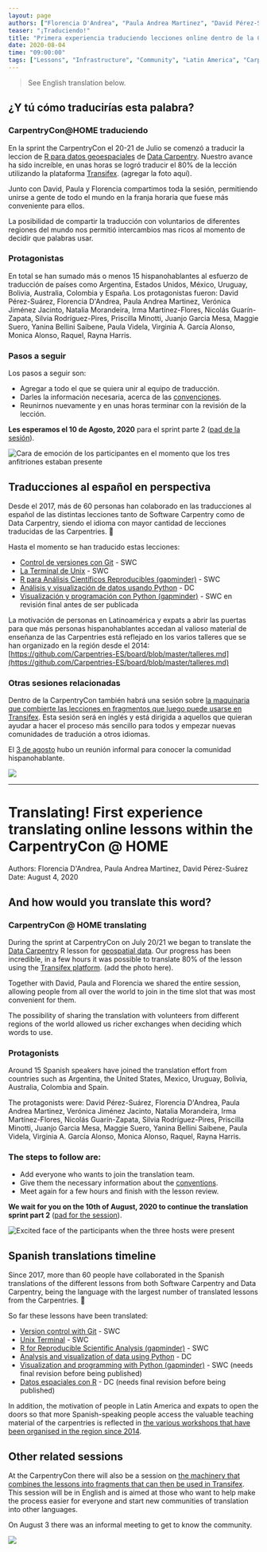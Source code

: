 ```yaml
---
layout: page
authors: ["Florencia D'Andrea", "Paula Andrea Martinez", "David Pérez-Suárez"]
teaser: "¡Traduciendo!"
title: "Primera experiencia traduciendo lecciones online dentro de la CarpentryCon@HOME"
date: 2020-08-04
time: "09:00:00"
tags: ["Lessons", "Infrastructure", "Community", "Latin America", "CarpentryCon", "Internationalisation"]
---
```


> See English translation below.

## ¿Y tú cómo traducirías esta palabra?

### CarpentryCon@HOME traduciendo

En la sprint the CarpentryCon el 20-21 de Julio se comenzó a traducir la leccion de [R para datos geoespaciales](https://datacarpentry.org/r-intro-geospatial/) de [Data Carpentry](https://datacarpentry.org/). Nuestro avance ha sido increíble, en unas horas se logró traducir el 80% de la lección utilizando la plataforma [Transifex](https://www.transifex.com/carpentries-i18n/r-intro-geospatial/translate/#es).
(agregar la foto aquí).

Junto con David, Paula y Florencia compartimos toda la sesión, permitiendo unirse a gente de todo el mundo en la franja horaria que fuese más conveniente para ellos.

La posibilidad de compartir la traducción con voluntarios de diferentes regiones del mundo nos permitió intercambios mas ricos al momento de decidir que palabras usar.

### Protagonistas

En total se han sumado más o menos 15 hispanohablantes al esfuerzo de traducción de países como Argentina, Estados Unidos, México, Uruguay, Bolivia, Australia, Colombia y España.
Los protagonistas fueron:
David Pérez-Suárez, Florencia D'Andrea, Paula Andrea Martinez, Verónica Jiménez Jacinto, Natalia Morandeira,  Irma Martínez-Flores, Nicolás Guarín-Zapata, Silvia Rodríguez-Pires, Priscilla Minotti, Juanjo Garcia Mesa, Maggie Suero, Yanina Bellini Saibene, Paula Videla, Virginia A. García Alonso, Monica Alonso, Raquel, Rayna Harris.

### Pasos a seguir

Los pasos a seguir son:
- Agregar a todo el que se quiera unir al equipo de traducción.
- Darles la información necesaria, acerca de las [convenciones](https://github.com/Carpentries-ES/board/blob/master/Convenciones_Traduccion.md).
- Reunirnos nuevamente y en unas horas terminar con la revisión de la lección.

**Les esperamos el 10 de Agosto, 2020** para el sprint parte 2 ([pad de la sesión](https://pad.carpentries.org/cchome-sprint-traduciendo)).

![Cara de emoción de los participantes en el momento que los tres anfitriones estaban presente](https://i.imgur.com/kpsyuSV.jpg)


## Traducciones al español en perspectiva

Desde el 2017, más de 60 personas han colaborado en las traducciones al español de las distintas lecciones tanto de Software Carpentry como de Data Carpentry, siendo el idioma con mayor cantidad de lecciones traducidas de las Carpentries. 🎉

Hasta el momento se han traducido estas lecciones:
* [Control de versiones con Git](http://swcarpentry.github.io/git-novice-es) - SWC
* [La Terminal de Unix](http://swcarpentry.github.io/shell-novice-es) - SWC
* [R para Análisis Científicos Reproducibles (gapminder)](http://swcarpentry.github.io/r-novice-gapminder-es) - SWC
* [Análisis y visualización de datos usando Python](https://datacarpentry.org/python-ecology-lesson-es/) - DC
* [Visualización y programación con Python (gapminder)](https://carpentries-i18n.github.io/python-novice-gapminder/es/) - SWC en revisión final antes de ser publicada

La motivación de personas en Latinoamérica y expats a abrir las puertas para que más personas hispanohablantes accedan al valioso material de enseñanza de las Carpentries está reflejado en los varios talleres que se han organizado en la región desde el 2014:
[https://github.com/Carpentries-ES/board/blob/master/talleres.md](https://github.com/Carpentries-ES/board/blob/master/talleres.md)

### Otras sesiones relacionadas

Dentro de la CarpentryCon también habrá una sesión sobre [la maquinaria que combierte las lecciones en fragmentos que luego puede usarse en Transifex](https://2020.carpentrycon.org/schedule/#session-22). Esta sesión será en inglés y está dirigida a aquellos que quieran ayudar a hacer el proceso más sencillo para todos y empezar nuevas comunidades de tradución a otros idiomas.

El [3 de agosto](https://www.timeanddate.com/worldclock/fixedtime.html?msg=Proposal:%20Social%20Meetup%20Hablamos%20Espa%C3%B1ol&iso=20200803T22) hubo un reunión informal para conocer la comunidad hispanohablante.

![](https://i.imgur.com/8WKyxIL.png)






-------------------------------------

# Translating! First experience translating online lessons within the CarpentryCon @ HOME

Authors: Florencia D'Andrea, Paula Andrea Martinez, David Pérez-Suárez
Date: August 4, 2020

## And how would you translate this word?

### CarpentryCon @ HOME translating

During the sprint at CarpentryCon on July 20/21 we began to translate the [Data Carpentry](https://datacarpentry.org/) R lesson for [geospatial data](https://datacarpentry.org/r-intro-geospatial/). Our progress has been incredible, in a few hours it was possible to translate 80% of the lesson using the [Transifex platform](https://www.transifex.com/carpentries-i18n/r-intro-geospatial/translate/#es).
(add the photo here).

Together with David, Paula and Florencia we shared the entire session, allowing people from all over the world to join in the time slot that was most convenient for them.

The possibility of sharing the translation with volunteers from different regions of the world allowed us richer exchanges when deciding which words to use.

### Protagonists

Around 15 Spanish speakers have joined the translation effort from countries such as Argentina, the United States, Mexico, Uruguay, Bolivia, Australia, Colombia and Spain.

The protagonists were:
David Pérez-Suárez, Florencia D'Andrea, Paula Andrea Martinez, Verónica Jiménez Jacinto, Natalia Morandeira, Irma Martínez-Flores, Nicolás Guarín-Zapata, Silvia Rodríguez-Pires, Priscilla Minotti, Juanjo Garcia Mesa, Maggie Suero, Yanina Bellini Saibene, Paula Videla, Virginia A. García Alonso, Monica Alonso, Raquel, Rayna Harris.

### The steps to follow are:

- Add everyone who wants to join the translation team.
- Give them the necessary information about the [conventions](https://github.com/Carpentries-ES/board/blob/master/Convenciones_Traduccion.md).
- Meet again for a few hours and finish with the lesson review.

**We wait for you on the 10th of August, 2020 to continue the translation sprint part 2** ([pad for the session](https://pad.carpentries.org/cchome-sprint-traduciendo)).

![Excited face of the participants when the three hosts were present](https://i.imgur.com/kpsyuSV.jpg)


## Spanish translations timeline

Since 2017, more than 60 people have collaborated in the Spanish translations of the different lessons from both Software Carpentry and Data Carpentry, being the language with the largest number of translated lessons from the Carpentries. 🎉

So far these lessons have been translated:
* [Version control with Git](http://swcarpentry.github.io/git-novice-es) - SWC
* [Unix Terminal](http://swcarpentry.github.io/shell-novice-es) - SWC
* [R for Reproducible Scientific Analysis (gapminder)](http://swcarpentry.github.io/r-novice-gapminder-es) - SWC
* [Analysis and visualization of data using Python](https://datacarpentry.org/python-ecology-lesson-es/) - DC
* [Visualization and programming with Python (gapminder)](https://carpentries-i18n.github.io/python-novice-gapminder/es/) - SWC (needs final revision before being published)
* [Datos espaciales con R](https://carpentries-i18n.github.io/r-intro-geospatial/) - DC  (needs final revision before being published)

In addition, the motivation of people in Latin America and expats to open the doors so that more Spanish-speaking people access the valuable teaching material of the carpentries is reflected in [the various workshops that have been organised in the region since 2014](https://github.com/Carpentries-ES/board/blob/master/talleres.md).


## Other related sessions

At the CarpentryCon there will also be a session on [the machinery that combines the lessons into fragments that can then be used in Transifex](https://2020.carpentrycon.org/schedule/#session-22). This session will be in English and is aimed at those who want to help make the process easier for everyone and start new communities of translation into other languages.

On August 3 there was an informal meeting to get to know the community.

![](https://i.imgur.com/8WKyxIL.png)
